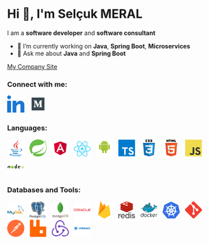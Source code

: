 <h1>Hi 👋, I&#39;m Selçuk MERAL</h1>

I am a **software developer** and **software consultant**

- 🔭 I’m currently working on **Java**, **Spring Boot**, **Microservices**
- 💬 Ask me about **Java** and **Spring Boot**

[My Company Site](https://www.medorsbilisim.com)

<h3>Connect with me:</h3>

<p><a href="https://linkedin.com/in/selcuk-meral/" target="_blank"><img alt="selcukmeral" src="https://github.com/selcukmeral/selcukmeral/blob/master/social_icon/linked-in-alt.svg" width="40" /></a>&nbsp; &nbsp;<a href="https://medium.com/@selcukmeral" target="blank"><img alt="selcukmeral" src="https://github.com/selcukmeral/selcukmeral/blob/master/social_icon/medium.svg" width="40" /></a></p>

<h3>Languages:</h3>

<p><a href="https://www.java.com" target="_blank"><img alt="java" src="https://github.com/selcukmeral/selcukmeral/blob/main/languages_icon/java.svg" width="40" /></a>&nbsp;&nbsp;&nbsp;<a href="https://spring.io/" target="_blank"><img alt="spring" src="https://github.com/selcukmeral/selcukmeral/blob/main/languages_icon/spring.svg" width="40" /></a>&nbsp;&nbsp;&nbsp;<a href="https://angular.io" target="_blank"><img alt="angular" src="https://github.com/selcukmeral/selcukmeral/blob/main/languages_icon/angular.svg" width="40" /></a>&nbsp;&nbsp;&nbsp;<a href="https://reactnative.dev/" target="_blank"><img alt="reactnative" src="https://github.com/selcukmeral/selcukmeral/blob/main/languages_icon/reactnative.svg" width="40" /></a>&nbsp;&nbsp;&nbsp;<a href="https://developer.android.com" target="_blank"><img alt="android" src="https://github.com/selcukmeral/selcukmeral/blob/main/languages_icon/android.svg" width="40" /></a>&nbsp;&nbsp;&nbsp;<a href="https://www.typescriptlang.org/" target="_blank"><img alt="typescript" src="https://github.com/selcukmeral/selcukmeral/blob/main/databases_and_tools/typescript.svg" width="40" /></a>&nbsp;&nbsp;&nbsp;<a href="https://www.w3schools.com/css/" target="_blank"><img alt="css3" src="https://github.com/selcukmeral/selcukmeral/blob/main/languages_icon/css3.svg" width="40" /></a>&nbsp;&nbsp;&nbsp;<a href="https://www.w3.org/html/" target="_blank"><img alt="html5" src="https://github.com/selcukmeral/selcukmeral/blob/main/languages_icon/html5.svg" width="40" /></a>&nbsp;&nbsp;&nbsp;<a href="https://developer.mozilla.org/en-US/docs/Web/JavaScript" target="_blank"><img alt="javascript" src="https://github.com/selcukmeral/selcukmeral/blob/main/languages_icon/javascript.svg" width="40" /></a>&nbsp;&nbsp;&nbsp;<a href="https://nodejs.org" target="_blank"><img alt="nodejs" src="https://github.com/selcukmeral/selcukmeral/blob/main/languages_icon/nodejs.svg" width="40" /></a></p>


<h3>Databases and Tools:</h3>

<p><a href="https://www.mysql.com/" target="_blank"><img alt="mysql" src="https://github.com/selcukmeral/selcukmeral/blob/main/databases_and_tools/mysql.svg" width="40" /></a>&nbsp;&nbsp;&nbsp;<a href="https://www.postgresql.org" target="_blank"><img alt="postgresql" src="https://github.com/selcukmeral/selcukmeral/blob/main/databases_and_tools/postgresql.svg" width="40" /></a>&nbsp; &nbsp;<a href="https://www.mongodb.com/" target="_blank"><img alt="mongodb" src="https://github.com/selcukmeral/selcukmeral/blob/main/databases_and_tools/mongodb.svg" width="40" /></a>&nbsp;&nbsp;&nbsp;<a href="https://www.oracle.com/" target="_blank"><img alt="oracle" src="https://github.com/selcukmeral/selcukmeral/blob/main/databases_and_tools/oracle.svg" width="40" /></a>&nbsp;&nbsp;&nbsp;<a href="https://firebase.google.com/" target="_blank"><img alt="firebase" src="https://github.com/selcukmeral/selcukmeral/blob/main/databases_and_tools/firebase.svg" width="40" /></a>&nbsp;&nbsp;&nbsp;<a href="https://redis.io" target="_blank"><img alt="redis" src="https://github.com/selcukmeral/selcukmeral/blob/main/databases_and_tools/redis.svg" width="40" /></a>&nbsp;&nbsp;&nbsp;<a href="https://www.docker.com/" target="_blank"><img alt="docker" src="https://github.com/selcukmeral/selcukmeral/blob/main/databases_and_tools/docker.svg" width="40" /></a>&nbsp;&nbsp;&nbsp;<a href="https://kubernetes.io/" target="_blank"><img alt="docker" src="https://github.com/selcukmeral/selcukmeral/blob/main/databases_and_tools/kubernetes.svg" width="40" /></a>&nbsp;&nbsp;&nbsp;<a href="https://git-scm.com/" target="_blank"><img alt="git" src="https://github.com/selcukmeral/selcukmeral/blob/main/databases_and_tools/git.svg" width="40" /></a>&nbsp;&nbsp;&nbsp;<a href="https://postman.com" target="_blank"><img alt="postman" src="https://github.com/selcukmeral/selcukmeral/blob/main/databases_and_tools/postman.svg" width="40" /></a>&nbsp;&nbsp;&nbsp;<a href="https://www.rabbitmq.com" target="_blank"><img alt="rabbitMQ" src="https://github.com/selcukmeral/selcukmeral/blob/main/databases_and_tools/rabbitmq.svg" width="40" /></a>&nbsp;&nbsp;&nbsp;<a href="https://redux.js.org" target="_blank"><img alt="redux" src="https://github.com/selcukmeral/selcukmeral/blob/main/databases_and_tools/redux.svg" width="40" /></a>&nbsp;&nbsp;&nbsp;<a href="https://webpack.js.org" target="_blank"><img alt="webpack" src="https://github.com/selcukmeral/selcukmeral/blob/main/databases_and_tools/webpack.svg" width="40" /></a></p>

<p>&nbsp;</p>
